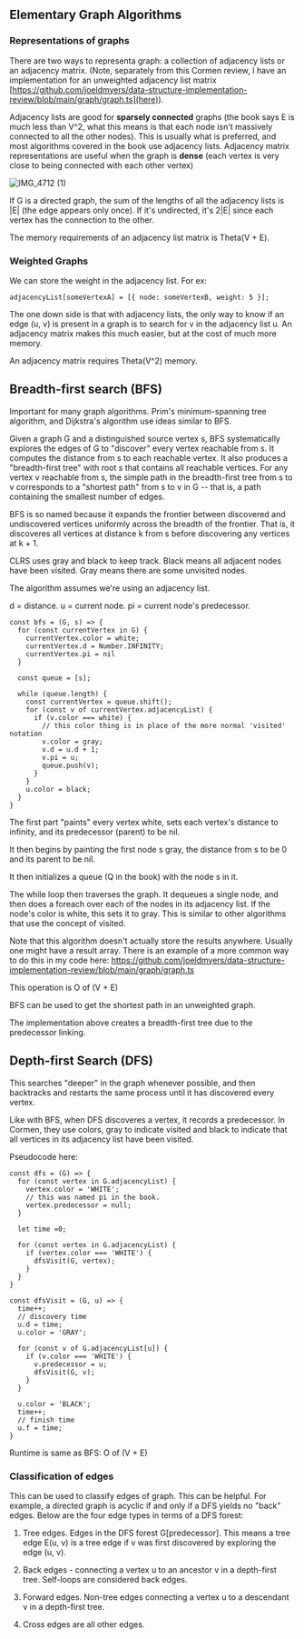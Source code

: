 ## Elementary Graph Algorithms

### Representations of graphs

There are two ways to representa graph: a collection of adjacency lists or an adjacency matrix. (Note, separately from this Cormen review, I have an implementation for an unweighted adjacency list matrix [https://github.com/joeldmyers/data-structure-implementation-review/blob/main/graph/graph.ts](here)).

Adjacency lists are good for **sparsely connected** graphs (the book says E is much less than V^2, what this means is that each node isn't massively connected to all the other nodes). This is usually what is preferred, and most algorithms covered in the book use adjacency lists. Adjacency matrix representations are useful when the graph is **dense** (each vertex is very close to being connected with each other vertex)

![IMG_4712 (1)](https://user-images.githubusercontent.com/4838984/207054877-153028a5-6dd8-4b7f-a679-10ce5ecf4897.jpg)

If G is a directed graph, the sum of the lengths of all the adjacency lists is |E| (the edge appears only once). If it's undirected, it's 2|E| since each vertex has the connection to the other.

The memory requirements of an adjacency list matrix is Theta(V + E).

### Weighted Graphs

We can store the weight in the adjacency list. For ex:

```
adjacencyList[someVertexA] = [{ node: someVertexB, weight: 5 }];
```

The one down side is that with adjacency lists, the only way to know if an edge (u, v) is present in a graph is to search for v in the adjacency list u. An adjacency matrix makes this much easier, but at the cost of much more memory.

An adjacency matrix requires Theta(V^2) memory.

## Breadth-first search (BFS)

Important for many graph algorithms. Prim's minimum-spanning tree algorithm, and Dijkstra's algorithm use ideas similar to BFS.

Given a graph G and a distinguished source vertex s, BFS systematically explores the edges of G to "discover" every vertex reachable from s. It computes the distance from s to each reachable vertex. It also produces a "breadth-first tree" with root s that contains all reachable vertices. For any vertex v reachable from s, the simple path in the breadth-first tree from s to v corresponds to a "shortest path" from s to v in G -- that is, a path containing the smallest number of edges.

BFS is so named because it expands the frontier between discovered and undiscovered vertices uniformly across the breadth of the frontier. That is, it discoveres all vertices at distance k from s before discovering any vertices at k + 1.

CLRS uses gray and black to keep track. Black means all adjacent nodes have been visited. Gray means there are some unvisited nodes.

The algorithm assumes we're using an adjacency list.

d = distance.
u = current node.
pi = current node's predecessor.

```
const bfs = (G, s) => {
  for (const currentVertex in G) {
    currentVertex.color = white;
    currentVertex.d = Number.INFINITY;
    currentVertex.pi = nil
  }

  const queue = [s];

  while (queue.length) {
    const currentVertex = queue.shift();
    for (const v of currentVertex.adjacencyList) {
      if (v.color === white) {
        // this color thing is in place of the more normal 'visited' notation
        v.color = gray;
        v.d = u.d + 1;
        v.pi = u;
        queue.push(v);
      }
    }
    u.color = black;
  }
}
```

The first part "paints" every vertex white, sets each vertex's distance to infinity, and its predecessor (parent) to be nil.

It then begins by painting the first node s gray, the distance from s to be 0 and its parent to be nil.

It then initializes a queue (Q in the book) with the node s in it.

The while loop then traverses the graph. It dequeues a single node, and then does a foreach over each of the nodes in its adjacency list. If the node's color is white, this sets it to gray. This is similar to other algorithms that use the concept of visited.

Note that this algorithm doesn't actually store the results anywhere. Usually one might have a result array. There is an example of a more common way to do this in my code here: https://github.com/joeldmyers/data-structure-implementation-review/blob/main/graph/graph.ts

This operation is O of (V + E)

BFS can be used to get the shortest path in an unweighted graph.

The implementation above creates a breadth-first tree due to the predecessor linking.

## Depth-first Search (DFS)

This searches "deeper" in the graph whenever possible, and then backtracks and restarts the same process until it has discovered every vertex.

Like with BFS, when DFS discoveres a vertex, it records a predecessor. In Cormen, they use colors, gray to indicate visited and black to indicate that all vertices in its adjacency list have been visited.

Pseudocode here:

```
const dfs = (G) => {
  for (const vertex in G.adjacencyList) {
    vertex.color = 'WHITE';
    // this was named pi in the book.
    vertex.predecessor = null;
  }

  let time =0;

  for (const vertex in G.adjacencyList) {
    if (vertex.color === 'WHITE') {
      dfsVisit(G, vertex);
    }
  }
}

const dfsVisit = (G, u) => {
  time++;
  // discovery time
  u.d = time;
  u.color = 'GRAY';

  for (const v of G.adjacencyList[u]) {
    if (v.color === 'WHITE') {
      v.predecessor = u;
      dfsVisit(G, v);
    }
  }

  u.color = 'BLACK';
  time++;
  // finish time
  u.f = time;
}
```

Runtime is same as BFS: O of (V + E)

### Classification of edges

This can be used to classify edges of graph. This can be helpful. For example, a directed graph is acyclic if and only if a DFS yields no "back" edges. Below are the four edge types in terms of a DFS forest:

1. Tree edges. Edges in the DFS forest G[predecessor]. This means a tree edge E(u, v) is a tree edge if v was first discovered by exploring the edge (u, v).

2. Back edges - connecting a vertex u to an ancestor v in a depth-first tree. Self-loops are considered back edges.

3. Forward edges. Non-tree edges connecting a vertex u to a descendant v in a depth-first tree.

4. Cross edges are all other edges.
